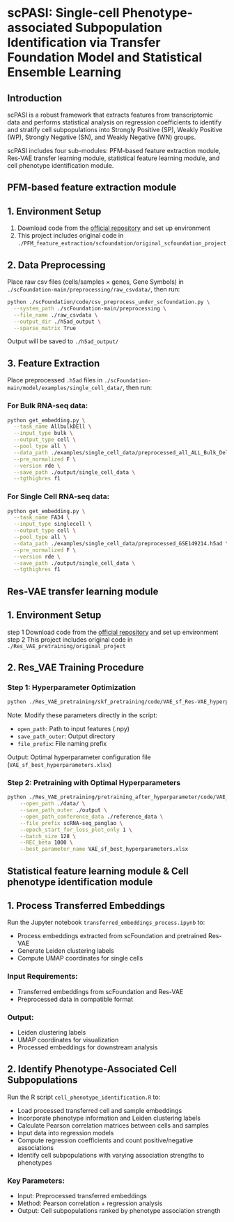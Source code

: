 # scPASI: Single-cell Phenotype-associated Subpopulation Identification via Transfer Foundation Model and Statistical Ensemble Learning

## Introduction

scPASI is a robust framework that extracts features from transcriptomic data and performs statistical analysis on regression coefficients to identify and stratify cell subpopulations into Strongly Positive (SP), Weakly Positive (WP), Strongly Negative (SN), and Weakly Negative (WN) groups.

scPASI includes four sub-modules: PFM-based feature extraction module, Res-VAE transfer learning module, statistical feature learning module, and cell phenotype identification module.

## PFM-based feature extraction module

##  1. Environment Setup

1. Download code from the [official repository](https://github.com/biomap-research/scFoundation) and set up environment
2. This project includes original code in `./PFM_feature_extraction/scfoundation/original_scfoundation_project` 

##  2. Data Preprocessing

Place raw csv files (cells/samples × genes, Gene Symbols) in `./scFoundation-main/preprocessing/raw_csvdata/`, then run:

```bash
python ./scFoundation/code/csv_preprocess_under_scfoundation.py \
  --system_path ./scFoundation-main/preprocessing \
  --file_name ./raw_csvdata \
  --output_dir ./h5ad_output \
  --sparse_matrix True
```

Output will be saved to `./h5ad_output/`

##  3. Feature Extraction

Place preprocessed `.h5ad` files in `./scFoundation-main/model/examples/single_cell_data/`, then run:

### For Bulk RNA-seq data:

```bash
python get_embedding.py \
  --task_name AllbulkDEll \
  --input_type bulk \
  --output_type cell \
  --pool_type all \
  --data_path ./examples/single_cell_data/preprocessed_all_ALL_Bulk_Dell.h5ad \
  --pre_normalized F \
  --version rde \
  --save_path ./output/single_cell_data \
  --tgthighres f1
```

### For Single Cell RNA-seq data:

```bash
python get_embedding.py \
  --task_name FA34 \
  --input_type singlecell \
  --output_type cell \
  --pool_type all \
  --data_path ./examples/single_cell_data/preprocessed_GSE149214.h5ad \
  --pre_normalized F \
  --version rde \
  --save_path ./output/single_cell_data \
  --tgthighres f1
```

## Res-VAE transfer learning module

## 1. Environment Setup

step 1 Download code from the [official repository](https://github.com/doriszmr/scATD) and set up environment
step 2 This project includes original code in `./Res_VAE_pretraining/original_project` 

##  2. Res_VAE Training Procedure

### Step 1: Hyperparameter Optimization

```bash
python ./Res_VAE_pretraining/skf_pretraining/code/VAE_sf_Res-VAE_hyperparam_pretraining.py
```

Note: Modify these parameters directly in the script:

- `open_path`: Path to input features (.npy)
- `save_path_outer`: Output directory
- `file_prefix`: File naming prefix

Output: Optimal hyperparameter configuration file (`VAE_sf_best_hyperparameters.xlsx`)

### Step 2: Pretraining with Optimal Hyperparameters

```bash
python ./Res_VAE_pretraining/pretraining_after_hyperparameter/code/VAE_sf_Res-VAEpretraining.py \
    --open_path ./data/ \
    --save_path_outer ./output \
    --open_path_conference_data ./reference_data \
    --file_prefix scRNA-seq_panglao \
    --epoch_start_for_loss_plot_only 1 \
    --batch_size 128 \
    --REC_beta 1000 \
    --best_parameter_name VAE_sf_best_hyperparameters.xlsx
```

## Statistical feature learning module & Cell phenotype identification module
## 1.  Process Transferred Embeddings

Run the Jupyter notebook `transferred_embeddings_process.ipynb` to:

- Process embeddings extracted from scFoundation and pretrained Res-VAE
- Generate Leiden clustering labels
- Compute UMAP coordinates for single cells

### Input Requirements:

- Transferred embeddings from scFoundation and Res-VAE
- Preprocessed data in compatible format

### Output:

- Leiden clustering labels
- UMAP coordinates for visualization
- Processed embeddings for downstream analysis

## 2. Identify Phenotype-Associated Cell Subpopulations

Run the R script `cell_phenotype_identification.R` to:

- Load processed transferred cell and sample embeddings
- Incorporate phenotype information and Leiden clustering labels
- Calculate Pearson correlation matrices between cells and samples
- Input data into regression models
- Compute regression coefficients and count positive/negative associations
- Identify cell subpopulations with varying association strengths to phenotypes

### Key Parameters:

- Input: Preprocessed transferred embeddings
- Method: Pearson correlation + regression analysis
- Output: Cell subpopulations ranked by phenotype association strength
